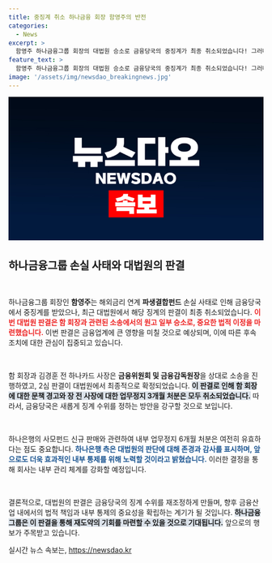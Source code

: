 ```yaml
---
title: 중징계 취소 하나금융 회장 함영주의 반전
categories:
  - News
excerpt: >
  함영주 하나금융그룹 회장의 대법원 승소로 금융당국의 중징계가 최종 취소되었습니다! 그러나 하나은행의 일부 업무정지는 여전히 유효. 이제 함 회장은 새로운 징계 수위를 받아야 할 상황입니다.
feature_text: >
  함영주 하나금융그룹 회장의 대법원 승소로 금융당국의 중징계가 최종 취소되었습니다! 그러나 하나은행의 일부 업무정지는 여전히 유효. 이제 함 회장은 새로운 징계 수위를 받아야 할 상황입니다.
image: '/assets/img/newsdao_breakingnews.jpg'
---
```


<p><img src="/assets/img/newsdao_breakingnews.jpg" alt="bookingtag 속보" /></p>

<h2 data-ke-size="size26">하나금융그룹 손실 사태와 대법원의 판결</h2>

<p data-ke-size="size16">&nbsp;</p>

<p>하나금융그룹 회장인 <strong>함영주</strong>는 해외금리 연계 <b>파생결합펀드</b> 손실 사태로 인해 금융당국에서 중징계를 받았으나, 최근 대법원에서 해당 징계의 판결이 최종 취소되었습니다. <b><span style="color: #ee2323;">이번 대법원 판결은 함 회장과 관련된 소송에서의 원고 일부 승소로, 중요한 법적 이정을 마련했습니다.</span></b> 이번 판결은 금융업계에 큰 영향을 미칠 것으로 예상되며, 이에 따른 후속 조치에 대한 관심이 집중되고 있습니다.</p>

<p data-ke-size="size16">&nbsp;</p>

<p>함 회장과 김경훈 전 하나카드 사장은 <b>금융위원회 및 금융감독원장</b>을 상대로 소송을 진행하였고, 2심 판결이 대법원에서 최종적으로 확정되었습니다. <b><span style="background-color: #21538527;">이 판결로 인해 함 회장에 대한 문책 경고와 장 전 사장에 대한 업무정지 3개월 처분은 모두 취소되었습니다.</span></b> 따라서, 금융당국은 새롭게 징계 수위를 정하는 방안을 강구할 것으로 보입니다.</p>

<p data-ke-size="size16">&nbsp;</p>

<p>하나은행의 사모펀드 신규 판매와 관련하여 내부 업무정지 6개월 처분은 여전히 유효하다는 점도 중요합니다. <b><span style="color: #1a5490;">하나은행 측은 대법원의 판단에 대해 존경과 감사를 표시하며, 앞으로도 더욱 효과적인 내부 통제를 위해 노력할 것이라고 밝혔습니다.</span></b> 이러한 결정을 통해 회사는 내부 관리 체계를 강화할 예정입니다.</p>

<p data-ke-size="size16">&nbsp;</p>

<p>결론적으로, 대법원의 판결은 금융당국의 징계 수위를 재조정하게 만들며, 향후 금융산업 내에서의 법적 책임과 내부 통제의 중요성을 확립하는 계기가 될 것입니다. <b><span style="background-color: #21538527;">하나금융그룹은 이 판결을 통해 재도약의 기회를 마련할 수 있을 것으로 기대됩니다.</span></b> 앞으로의 행보가 주목받고 있습니다.</p>
실시간 뉴스 속보는, <a href="https://newsdao.kr" rel="dofollow">https://newsdao.kr</a>


